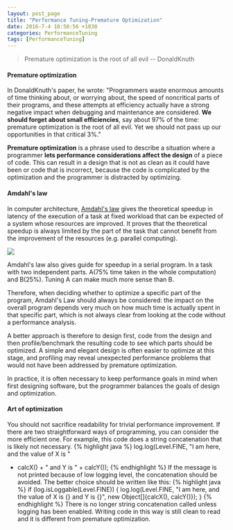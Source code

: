 ```yaml
--- 
layout: post_page
title: "Performance Tuning-Premature Optimization" 
date: 2016-7-4 18:50:56 +1030 
categories: PerformanceTuning 
tags: [PerformanceTuning] 
---	
```


> Premature optimization is the root of all evil -- DonaldKnuth
<!--summary break-->

#### Premature optimization
In DonaldKnuth's paper, he wrote: "Programmers waste enormous amounts of time thinking about, or worrying about, the speed of noncritical parts of their programs, and these attempts at efficiency actually have a strong negative impact when debugging and maintenance are considered. **We should forget about small efficiencies**, say about 97% of the time: premature optimization is the root of all evil. Yet we should not pass up our opportunities in that critical 3%."

**Premature optimization** is a phrase used to describe a situation where a programmer **lets performance considerations affect the design** of a piece of code. This can result in a design that is not as clean as it could have been or code that is incorrect, because the code is complicated by the optimization and the programmer is distracted by optimizing.

#### Amdahl's law
In computer architecture, [Amdahl's law](https://en.wikipedia.org/wiki/Amdahl%27s_law) gives the theoretical speedup in latency of the execution of a task at fixed workload that can be expected of a system whose resources are improved. It proves that the theoretical speedup is always limited by the part of the task that cannot benefit from the improvement of the resources (e.g. parallel computing).

<img src="//upload.wikimedia.org/wikipedia/commons/thumb/4/40/Optimizing-different-parts.svg/400px-Optimizing-different-parts.svg.png">

Amdahl's law also gives guide for speedup in a serial program. In a task with two independent parts. A(75% time taken in the whole computation) and B(25%). Tuning A can make much more sense than B.

Therefore, when deciding whether to optimize a specific part of the program, Amdahl's Law should always be considered: the impact on the overall program depends very much on how much time is actually spent in that specific part, which is not always clear from looking at the code without a performance analysis.

A better approach is therefore to design first, code from the design and then profile/benchmark the resulting code to see which parts should be optimized. A simple and elegant design is often easier to optimize at this stage, and profiling may reveal unexpected performance problems that would not have been addressed by premature optimization.

In practice, it is often necessary to keep performance goals in mind when first designing software, but the programmer balances the goals of design and optimization.

#### Art of optimization
You should not sacrifice readability for trivial performance improvement. If there are two straightforward ways of programming, you can consider the more efficient one. For example, this code does a string concatenation that is likely not necessary. 
{% highlight java %}
log.log(Level.FINE, "I am here, and the value of X is "
+ calcX() + " and Y is " + calcY());
{% endhighlight %}
If the message is not printed because of low logging level, the concatenation should be avoided. The better choice should be written like this:
{% highlight java %}
if (log.isLoggable(Level.FINE)) {
    log.log(Level.FINE,
        "I am here, and the value of X is {} and Y is {}",
        new Object[]{calcX(), calcY()});
}
{% endhighlight %}
There is no longer string concatenation called unless logging has been enabled. Writing code in this way is still clean to read and it is different from premature optimization. 
